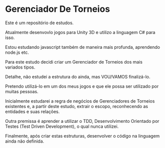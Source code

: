 # Gerenciador De Torneios

Este é um repositório de estudos.

Atualmente desenvovlo jogos para Unity 3D e utilizo a linguagem C# para isso.

Estou estudando javascript também de maneira mais profunda, aprendendo node.js etc.

Para este estudo decidi criar um Gerenciador de Torneios dos mais variados tipos. 

Detalhe, não estudei a estrutura do ainda, mas VOU/VAMOS finalizá-lo.

Pretendo utilizá-lo em um dos meus jogos e que ele possa ser utilizado por muitas pessoas.

Inicialmente estudarei a regra de negócios de Gerenciadores de Torneios existentes e, a partir deste estudo, extrair o escopo, reconhecendo as entidades e suas relações.

Outra premissa é aprender a utilizar o TDD, Desenvolvimento Orientado por Testes (Test Driven Development), o qual nunca utilizei.

Finalmente, após criar estas estruturas, desenvolver o código na linguagem ainda não definida.
